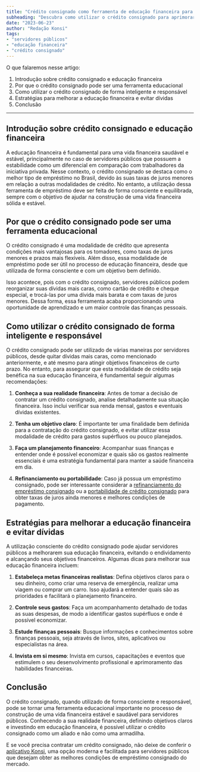 ```yaml
---
title: "Crédito consignado como ferramenta de educação financeira para servidores públicos"
subheading: "Descubra como utilizar o crédito consignado para aprimorar a gestão das suas finanças pessoais e alcançar seus objetivos financeiros."
date: "2023-06-23"
author: "Redação Konsi"
tags:
- "servidores públicos"
- "educação financeira"
- "crédito consignado"
---
```


O que falaremos nesse artigo:

1. Introdução sobre crédito consignado e educação financeira
2. Por que o crédito consignado pode ser uma ferramenta educacional
3. Como utilizar o crédito consignado de forma inteligente e responsável
4. Estratégias para melhorar a educação financeira e evitar dívidas
5. Conclusão

---

## Introdução sobre crédito consignado e educação financeira

A educação financeira é fundamental para uma vida financeira saudável e estável, principalmente no caso de servidores públicos que possuem a estabilidade como um diferencial em comparação com trabalhadores da iniciativa privada. Nesse contexto, o crédito consignado se destaca como o melhor tipo de empréstimo no Brasil, devido às suas taxas de juros menores em relação a outras modalidades de crédito. No entanto, a utilização dessa ferramenta de empréstimo deve ser feita de forma consciente e equilibrada, sempre com o objetivo de ajudar na construção de uma vida financeira sólida e estável.

## Por que o crédito consignado pode ser uma ferramenta educacional

O crédito consignado é uma modalidade de crédito que apresenta condições mais vantajosas para os tomadores, como taxas de juros menores e prazos mais flexíveis. Além disso, essa modalidade de empréstimo pode ser útil no processo de educação financeira, desde que utilizada de forma consciente e com um objetivo bem definido.

Isso acontece, pois com o crédito consignado, servidores públicos podem reorganizar suas dívidas mais caras, como cartão de crédito e cheque especial, e trocá-las por uma dívida mais barata e com taxas de juros menores. Dessa forma, essa ferramenta acaba proporcionando uma oportunidade de aprendizado e um maior controle das finanças pessoais.

## Como utilizar o crédito consignado de forma inteligente e responsável

O crédito consignado pode ser utilizado de várias maneiras por servidores públicos, desde quitar dívidas mais caras, como mencionado anteriormente, e até mesmo para atingir objetivos financeiros de curto prazo. No entanto, para assegurar que esta modalidade de crédito seja benéfica na sua educação financeira, é fundamental seguir algumas recomendações:

1. **Conheça a sua realidade financeira**: Antes de tomar a decisão de contratar um crédito consignado, analise detalhadamente sua situação financeira. Isso inclui verificar sua renda mensal, gastos e eventuais dívidas existentes.

2. **Tenha um objetivo claro**: É importante ter uma finalidade bem definida para a contratação do crédito consignado, e evitar utilizar essa modalidade de crédito para gastos supérfluos ou pouco planejados.

3. **Faça um planejamento financeiro**: Acompanhar suas finanças e entender onde é possível economizar e quais são os gastos realmente essenciais é uma estratégia fundamental para manter a saúde financeira em dia.

4. **Refinanciamento ou portabilidade**: Caso já possua um empréstimo consignado, pode ser interessante considerar a [refinanciamento do empréstimo consignado](https://www.konsi.com.br/postagens/refinanciamento-de-emprestimo-consignado-quando-e-como-fazer.md) ou a [portabilidade de crédito consignado](https://www.konsi.com.br/postagens/como-fazer-a-portabilidade-de-crdito-consignado-passo-a-passo.md) para obter taxas de juros ainda menores e melhores condições de pagamento.

## Estratégias para melhorar a educação financeira e evitar dívidas

A utilização consciente do crédito consignado pode ajudar servidores públicos a melhorarem sua educação financeira, evitando o endividamento e alcançando seus objetivos financeiros. Algumas dicas para melhorar sua educação financeira incluem:

1. **Estabeleça metas financeiras realistas**: Defina objetivos claros para o seu dinheiro, como criar uma reserva de emergência, realizar uma viagem ou comprar um carro. Isso ajudará a entender quais são as prioridades e facilitará o planejamento financeiro.

2. **Controle seus gastos**: Faça um acompanhamento detalhado de todas as suas despesas, de modo a identificar gastos supérfluos e onde é possível economizar.

3. **Estude finanças pessoais**: Busque informações e conhecimentos sobre finanças pessoais, seja através de livros, sites, aplicativos ou especialistas na área.

4. **Invista em si mesmo**: Invista em cursos, capacitações e eventos que estimulem o seu desenvolvimento profissional e aprimoramento das habilidades financeiras.

## Conclusão

O crédito consignado, quando utilizado de forma consciente e responsável, pode se tornar uma ferramenta educacional importante no processo de construção de uma vida financeira estável e saudável para servidores públicos. Conhecendo a sua realidade financeira, definindo objetivos claros e investindo em educação financeira, é possível utilizar o crédito consignado como um aliado e não como uma armadilha.

E se você precisa contratar um crédito consignado, não deixe de conferir o [aplicativo Konsi](https://www.konsi.com.br/download), uma opção moderna e facilitada para servidores públicos que desejam obter as melhores condições de empréstimo consignado do mercado.